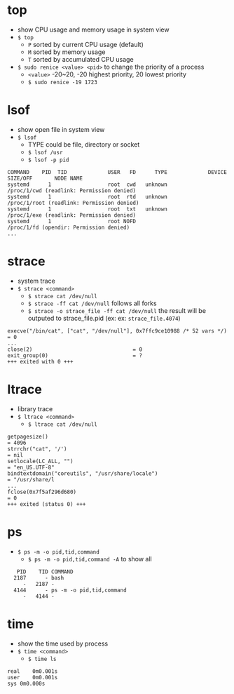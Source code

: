 # top
- show CPU usage and memory usage in system view
- `$ top`
  - `P` sorted by current CPU usage (default)
  - `M` sorted by memory usage
  - `T` sorted by accumulated CPU usage
- `$ sudo renice <value> <pid>` to change the priority of a process
  - `<value>` -20~20, -20 highest priority, 20 lowest priority
  - `$ sudo renice -19 1723` 

# lsof
- show open file in system view
- `$ lsof`
  - TYPE could be file, directory or socket
  - `$ lsof /usr`
  - `$ lsof -p pid`
````
COMMAND    PID  TID             USER   FD      TYPE             DEVICE SIZE/OFF       NODE NAME
systemd      1                  root  cwd   unknown                                        /proc/1/cwd (readlink: Permission denied)
systemd      1                  root  rtd   unknown                                        /proc/1/root (readlink: Permission denied)
systemd      1                  root  txt   unknown                                        /proc/1/exe (readlink: Permission denied)
systemd      1                  root NOFD                                                  /proc/1/fd (opendir: Permission denied)
...
````

# strace
- system trace
- `$ strace <command>`
  - `$ strace cat /dev/null`
  - `$ strace -ff cat /dev/null` follows all forks
  - `$ strace -o strace_file -ff cat /dev/null` the result will be outputed to strace_file.pid (ex: ex: `strace_file.4074`)
````
execve("/bin/cat", ["cat", "/dev/null"], 0x7ffc9ce10988 /* 52 vars */) = 0
...
close(2)                                = 0
exit_group(0)                           = ?
+++ exited with 0 +++
````

# ltrace
- library trace
- `$ ltrace <command>`
  - `$ ltrace cat /dev/null`
````
getpagesize()                                                                                                                                                             = 4096
strrchr("cat", '/')                                                                                                                                                       = nil
setlocale(LC_ALL, "")                                                                                                                                                     = "en_US.UTF-8"
bindtextdomain("coreutils", "/usr/share/locale")                                                                                                                          = "/usr/share/l
...
fclose(0x7f5af296d680)                                                                                                                                                    = 0
+++ exited (status 0) +++
````

# ps
- `$ ps -m -o pid,tid,command`
  - `$ ps -m -o pid,tid,command -A` to show all
````
   PID    TID COMMAND
  2187      - bash
     -   2187 -
  4144      - ps -m -o pid,tid,command
     -   4144 -
````

# time
- show the time used by process
- `$ time <command>`
  - `$ time ls`
````
real	0m0.001s
user	0m0.001s
sys	0m0.000s
````

